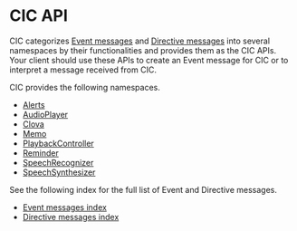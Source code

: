 # CIC API
CIC categorizes [Event messages](/CIC/References/Message_Format.md#Event) and [Directive messages](CIC/References/Message_Format.md#Directive) into several namespaces by their functionalities and provides them as the CIC APIs. Your client should use these APIs to create an Event message for CIC or to interpret a message received from CIC.

CIC provides the following namespaces.

* [Alerts](/CIC/References/APIs/Alerts.md)
* [AudioPlayer](/CIC/References/APIs/AudioPlayer.md)
* [Clova](/CIC/References/APIs/Clova.md)
* [Memo](/CIC/References/APIs/Memo.md)
* [PlaybackController](/CIC/References/APIs/PlaybackController.md)
* [Reminder](/CIC/References/APIs/Reminder.md)
* [SpeechRecognizer](/CIC/References/APIs/SpeechRecognizer.md)
* [SpeechSynthesizer](/CIC/References/APIs/SpeechSynthesizer.md)

See the following index for the full list of Event and Directive messages.
* [Event messages index](/CIC/References/APIs/Index_for_Events.md)
* [Directive messages index](/CIC/References/APIs/Index_for_Directives.md)